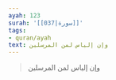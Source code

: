 ```yaml
---
ayah: 123
surah: '[[037|سورة]]'
tags:
- quran/ayah
text: وإن إلياس لمن المرسلين
---
```

> وإن إلياس لمن المرسلين

